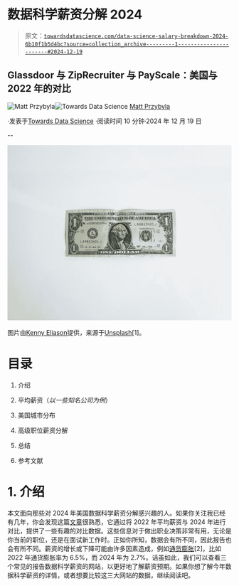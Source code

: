 # 数据科学薪资分解 2024

> 原文：[`towardsdatascience.com/data-science-salary-breakdown-2024-6b10f1b5d4bc?source=collection_archive---------1-----------------------#2024-12-19`](https://towardsdatascience.com/data-science-salary-breakdown-2024-6b10f1b5d4bc?source=collection_archive---------1-----------------------#2024-12-19)

## Glassdoor 与 ZipRecruiter 与 PayScale：美国与 2022 年的对比

[](https://datascience2.medium.com/?source=post_page---byline--6b10f1b5d4bc--------------------------------)![Matt Przybyla](https://datascience2.medium.com/?source=post_page---byline--6b10f1b5d4bc--------------------------------)[](https://towardsdatascience.com/?source=post_page---byline--6b10f1b5d4bc--------------------------------)![Towards Data Science](https://towardsdatascience.com/?source=post_page---byline--6b10f1b5d4bc--------------------------------) [Matt Przybyla](https://datascience2.medium.com/?source=post_page---byline--6b10f1b5d4bc--------------------------------)

·发表于[Towards Data Science](https://towardsdatascience.com/?source=post_page---byline--6b10f1b5d4bc--------------------------------) ·阅读时间 10 分钟·2024 年 12 月 19 日

--

![](img/e1e64a570328703d08c93e88839c1288.png)

图片由[Kenny Eliason](https://unsplash.com/@neonbrand?utm_content=creditCopyText&utm_medium=referral&utm_source=unsplash)提供，来源于[Unsplash](https://unsplash.com/photos/1-us-dollar-banknote-8fDhgAN5zG0?utm_content=creditCopyText&utm_medium=referral&utm_source=unsplash)[1]。

# 目录

1.  介绍

1.  平均薪资（*以一些知名公司为例*）

1.  美国城市分布

1.  高级职位薪资分解

1.  总结

1.  参考文献

# 1\. 介绍

本文面向那些对 2024 年美国数据科学薪资分解感兴趣的人。如果你关注我已经有几年，你会发现这篇[文章](https://medium.com/geekculture/data-science-salary-breakdown-2022-65e483b8f1d9)很熟悉，它通过将 2022 年平均薪资与 2024 年进行对比，提供了一些有趣的对比数据。这些信息对于做出职业决策非常有用，无论是你当前的职位，还是在面试新工作时。正如你所知，数据会有所不同，因此报告也会有所不同。薪资的增长或下降可能由许多因素造成，例如[通货膨胀](https://www.usinflationcalculator.com/inflation/current-inflation-rates/)[2]，比如 2022 年通货膨胀率为 6.5%，而 2024 年为 2.7%。话虽如此，我们可以查看三个常见的报告数据科学薪资的网站，以更好地了解薪资预期。如果你想了解今年数据科学薪资的详情，或者想要比较这三大网站的数据，继续阅读吧。
